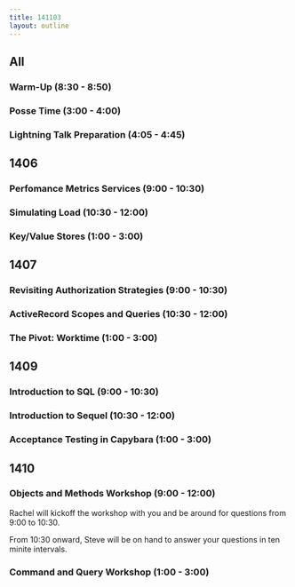 ```yaml
---
title: 141103
layout: outline
---
```


## All

### Warm-Up (8:30 - 8:50)

### Posse Time (3:00 - 4:00)

### Lightning Talk Preparation (4:05 - 4:45)

## 1406

### Perfomance Metrics Services (9:00 - 10:30)

### Simulating Load (10:30 - 12:00)

### Key/Value Stores (1:00 - 3:00)

## 1407

### Revisiting Authorization Strategies (9:00 - 10:30)

### ActiveRecord Scopes and Queries (10:30 - 12:00)

### The Pivot: Worktime (1:00 - 3:00)

## 1409

### Introduction to SQL (9:00 - 10:30)

### Introduction to Sequel (10:30 - 12:00)

### Acceptance Testing in Capybara (1:00 - 3:00)

## 1410

### Objects and Methods Workshop (9:00 - 12:00)

Rachel will kickoff the workshop with you and be around for questions from 9:00 to 10:30.

From 10:30 onward, Steve will be on hand to answer your questions in ten minite intervals.

### Command and Query Workshop (1:00 - 3:00)


